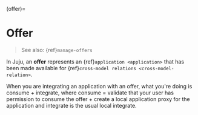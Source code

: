 (offer)=
# Offer

> See also: {ref}`manage-offers`

In Juju, an **offer** represents an {ref}`application <application>` that has been made available for {ref}`cross-model relations <cross-model-relation>`.

When you are integrating an application with an offer, what you're doing is consume + integrate, where consume = validate that your user has permission to consume the offer + create a local application proxy for the application and integrate is the usual local integrate.

<!--


An *offer* is an application that an administrator makes available to applications residing in other models. The model in which the offer resides is known as the *offering* model.

The application (and model) that utilizes the offer is called the *consuming* application (and consuming model).

Like traditional Juju applications,

- an offer has one or more *endpoints* that denote the features available for that offer.
- a fully-qualified offer endpoint includes the associated offer name:

    `<offer name>:<offer endpoint>`

- a reference to an offer endpoint will often omit the 'offer name' if the context presupposes it.
- an endpoint has an *interface* that satisfies a particular protocol.

-->
